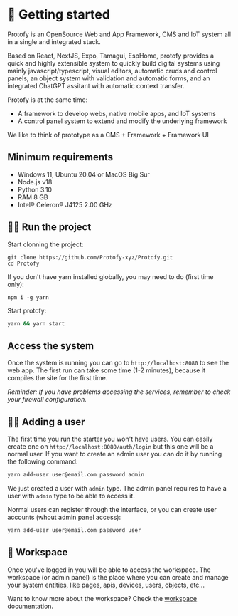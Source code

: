 # 🚀 Getting started

Protofy is an OpenSource Web and App Framework, CMS and IoT system all in a single and integrated stack.

Based on React, NextJS, Expo, Tamagui, EspHome, protofy provides a quick and highly extensible system to quickly build digital systems using mainly javascript/typescript, visual editors, automatic cruds and control panels, an object system with validation and automatic forms, and an integrated ChatGPT assitant with automatic context transfer.

Protofy is at the same time: 

- A framework to develop webs, native mobile apps, and IoT systems
- A control panel system to extend and modify the underlying framework

We like to think of prototype as a CMS + Framework + Framework UI

## Minimum requirements
- Windows 11, Ubuntu 20.04 or MacOS Big Sur
- Node.js v18
- Python 3.10
- RAM 8 GB
- Intel® Celeron® J4125 2.00 GHz

## 🏃‍♂️ Run the project 

Start clonning the project:

```
git clone https://github.com/Protofy-xyz/Protofy.git
cd Protofy
```

If you don't have yarn installed globally, you may need to do (first time only):

```
npm i -g yarn
```

Start protofy:

```sh
yarn && yarn start
```

## Access the system

Once the system is running you can go to `http://localhost:8080` to see the web app. The first run can take some time (1-2 minutes), because it compiles the site for the first time.


*Reminder: If you have problems accessing the services, remember to check your firewall configuration.*

## 🙋‍♂️ Adding a user
The first time you run the starter you won't have users. You can easily create one on `http://localhost:8080/auth/login` but this one will be a normal user. If you want to create an admin user you can do it by running the following command:

```sh
yarn add-user user@email.com password admin
```

We just created a user with `admin` type.
The admin panel requires to have a user with `admin` type to be able to access it.

Normal users can register through the interface, or you can create user accounts (whout admin panel access):

```sh
yarn add-user user@email.com password user
```

## 🔨 Workspace
Once you've logged in you will be able to access the workspace. The workspace (or admin panel) is the place where you can create and manage your system entities, like pages, apis, devices, users, objects, etc...

Want to know more about the workspace? Check the [workspace](workspace.md) documentation.
